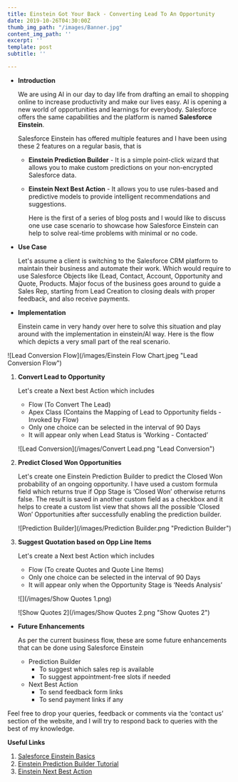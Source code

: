 ```yaml
---
title: Einstein Got Your Back - Converting Lead To An Opportunity
date: 2019-10-26T04:30:00Z
thumb_img_path: "/images/Banner.jpg"
content_img_path: ''
excerpt: ''
template: post
subtitle: ''

---
```

* **Introduction**

  We are using AI in our day to day life from drafting an email to shopping online to increase productivity and make our lives easy. AI is opening a new world of opportunities and learnings for everybody. Salesforce offers the same capabilities and the platform is named **Salesforce Einstein**.

  Salesforce Einstein has offered multiple features and I have been using these 2 features on a regular basis, that is
  * **Einstein Prediction Builder** - It is a simple point-click wizard that allows you to make custom predictions on your non-encrypted Salesforce data.
  * **Einstein Next Best Action** - It allows you to use rules-based and predictive models to provide intelligent recommendations and suggestions.

    Here is the first of a series of blog posts and I would like to discuss one use case scenario to showcase how Salesforce Einstein can help to solve real-time problems with minimal or no code.
* **Use Case**

  Let's assume a client is switching to the Salesforce CRM platform to maintain their business and automate their work. Which would require to use Salesforce Objects like (Lead, Contact, Account, Opportunity and Quote, Products. Major focus of the business goes around to guide a Sales Rep, starting from Lead Creation to closing deals with proper feedback, and also receive payments.
* **Implementation**

  Einstein came in very handy over here to solve this situation and play around with the implementation in einstein/AI way. Here is the flow which depicts a very small part of the real scenario.

![Lead Conversion Flow](/images/Einstein Flow Chart.jpeg "Lead Conversion Flow")

1. **Convert Lead to Opportunity**

   Let's create a Next best Action which includes
   * Flow (To Convert The Lead)
   * Apex Class (Contains the Mapping of Lead to Opportunity fields - Invoked by Flow)
   * Only one choice can be selected in the interval of 90 Days
   * It will appear only when Lead Status is ‘Working - Contacted’

   ![Lead Conversion](/images/Convert Lead.png "Lead Conversion")
2. **Predict Closed Won Opportunities**

   Let's create one Einstein Prediction Builder to predict the Closed Won probability of an ongoing opportunity. I have used a custom formula field which returns true if Opp Stage is ‘Closed Won’ otherwise returns false. The result is saved in another custom field as a checkbox and it helps to create a custom list view that shows all the possible ‘Closed Won’ Opportunities after successfully enabling the prediction builder.

   ![Prediction Builder](/images/Prediction Builder.png "Prediction Builder")
3. **Suggest Quotation based on Opp Line Items**

   Let's create a Next best Action which includes
   * Flow (To create Quotes and Quote Line Items)
   * Only one choice can be selected in the interval of 90 Days
   * It will appear only when the Opportunity Stage is ‘Needs Analysis’

   ![](/images/Show Quotes 1.png)

   ![Show Quotes 2](/images/Show Quotes 2.png "Show Quotes 2")

* **Future Enhancements**

  As per the current business flow, these are some future enhancements that can be done using Salesforce Einstein
  * Prediction Builder
    * To suggest which sales rep is available
    * To suggest appointment-free slots if needed
  * Next Best Action
    * To send feedback form links
    * To send payment links if any

Feel free to drop your queries, feedback or comments via the ‘contact us’ section of the website, and I will try to respond back to queries with the best of my knowledge.

**Useful Links**

1. [Salesforce Einstein Basics](https://trailhead.salesforce.com/en/content/learn/modules/get_smart_einstein_feat "Salesforce Einstein Basics")
2. [Einstein Prediction Builder Tutorial](https://trailhead.salesforce.com/en/content/learn/modules/einstein-prediction-builder "Einstein Prediction Builder Tutorial")
3. [Einstein Next Best Action](https://trailhead.salesforce.com/en/content/learn/modules/einstein-next-best-action "Einstein Next Best Action")